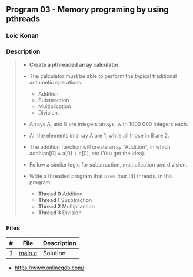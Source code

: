 ## Program 03 - Memory programing by using pthreads

### Loic Konan

### Description

> - **Create a pthreaded array calculator**.
>
> - The calculator must be able to perform the typical traditional arithmetic operations:
>   - Addition
>   - Substraction
>   - Multiplication
>   - Division.
>
> - Arrays A, and B are integers arrays, with 1000 000 integers each.
> - All the elements in array A are 1, while all those in B are 2.
> - The addition function will create array "Addition", in which addition[0] = a[0] + b[0], etc (You get the idea).
> - Follow a similar logic for substraction, multiplication and division.
>
> - Write a threaded program that uses four (4) threads.  In this program:
> 
>   - **Thread 0** Addition
>   - **Thread 1** Susbtraction
>   - **Thread 2** Multipliaction
>   - **Thread 3** Division
>

### Files

|   #   | File                 | Description |
| :---: | -------------------- | ----------- |
|   1   | [main.c](main.c)     | Solution    |


- <https://www.onlinegdb.com/>
